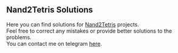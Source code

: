 ## Nand2Tetris Solutions
Here you can find solutions for [Nand2Tetris](nand2tetris.org) projects.</br>
Feel free to correct any mistakes or provide better solutions to the problems.</br>
You can contact me on telegram [here](https://t.me/heyimavro).
